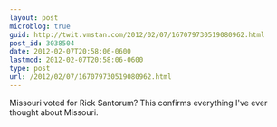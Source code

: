 ```yaml
---
layout: post
microblog: true
guid: http://twit.vmstan.com/2012/02/07/167079730519080962.html
post_id: 3038504
date: 2012-02-07T20:58:06-0600
lastmod: 2012-02-07T20:58:06-0600
type: post
url: /2012/02/07/167079730519080962.html
---
```

Missouri voted for Rick Santorum? This confirms everything I've ever thought about Missouri.

